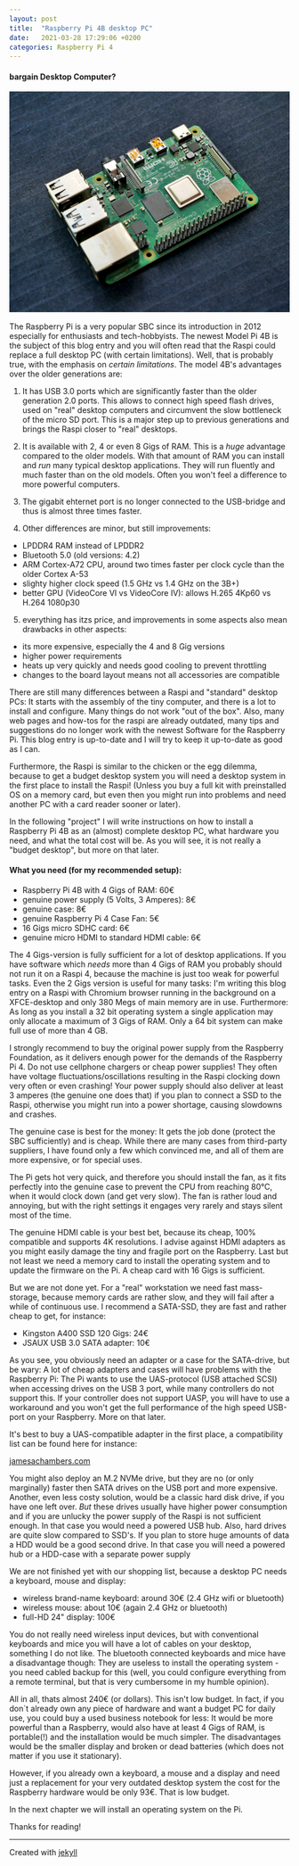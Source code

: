 ```yaml
---
layout: post
title:  "Raspberry Pi 4B desktop PC"
date:   2021-03-28 17:29:06 +0200
categories: Raspberry Pi 4
---
```

#### bargain Desktop Computer?

![raspberry image](/images/raspi.jpg)

The Raspberry Pi is a very popular SBC since its introduction in 2012 especially for enthusiasts and tech-hobbyists. The newest Model Pi 4B is the subject of this blog entry and you will often read that the Raspi could replace a full desktop PC (with certain limitations). Well, that is probably true, with the emphasis on _certain limitations_. The model 4B's advantages over the older generations are:

1. It has USB 3.0 ports which are significantly faster than the older generation 2.0 ports. This allows to connect high speed flash drives, used on "real" desktop computers and circumvent the slow bottleneck of the micro SD port. This is a major step up to previous generations and brings the Raspi closer to "real" desktops.

2. It is available with 2, 4 or even 8 Gigs of RAM. This is a _huge_ advantage compared to the older models. With that amount of RAM you can install and _run_ many typical desktop applications. They will run fluently and much faster than on the old models. Often you won't feel a difference to more powerful computers.

3. The gigabit ehternet port is no longer connected to the USB-bridge and thus is almost three times faster.

4. Other differences are minor, but still improvements: 
* LPDDR4 RAM instead of LPDDR2
* Bluetooth 5.0 (old versions: 4.2)
* ARM Cortex-A72 CPU, around two times faster per clock cycle than the older Cortex A-53
* slighty higher clock speed (1.5 GHz vs 1.4 GHz on the 3B+)
* better GPU (VideoCore VI vs VideoCore IV): allows H.265 4Kp60 vs H.264 1080p30

5. everything has itzs price, and improvements in some aspects also mean drawbacks in other aspects:
* its more expensive, especially the 4 and 8 Gig versions
* higher power requirements
* heats up very quickly and needs good cooling to prevent throttling
* changes to the board layout means not all accessories are compatible


There are still many differences between a Raspi and "standard" desktop PCs: It starts with the assembly of the tiny computer, and there is a lot to install and configure. Many things do not work "out of the box". Also, many web pages and how-tos for the raspi are already outdated, many tips and suggestions do no longer work with the newest Software for the Raspberry Pi.
This blog entry is up-to-date and I will try to keep it up-to-date as good as I can. 

Furthermore, the Raspi is similar to the chicken or the egg dilemma, because to get a budget desktop system you will need a desktop system in the first place to install the Raspi! (Unless you buy a full kit with preinstalled OS on a memory card, but even then you might run into problems and need another PC with a card reader sooner or later). 

In the following "project" I will write instructions on how to install a Raspberry Pi 4B as an (almost) complete desktop PC, what hardware you need, and what the total cost will be.
As you will see, it is not really a "budget desktop", but more on that later.

#### What you need (for my recommended setup):

* Raspberry Pi 4B with 4 Gigs of RAM: 60€
* genuine power supply (5 Volts, 3 Amperes): 8€
* genuine case: 8€
* genuine Raspberry Pi 4 Case Fan: 5€
* 16 Gigs micro SDHC card: 6€
* genuine micro HDMI to standard HDMI cable: 6€

The 4 Gigs-version is fully sufficient for a lot of desktop applications. If you have software which _needs_ more than 4 Gigs of RAM you probably should not run it on a Raspi 4, because the machine is just too weak for powerful tasks. Even the 2 Gigs version is useful for many tasks: I'm writing this blog entry on a Raspi with Chromium browser running in the background on a XFCE-desktop and only 380 Megs of main memory are in use. Furthermore: As long as you install a 32 bit operating system a single application may only allocate a maximum of 3 Gigs of RAM. Only a 64 bit system can make full use of more than 4 GB.

I strongly recommend to buy the original power supply from the Raspberry Foundation, as it delivers enough power for the demands of the Raspberry Pi 4. Do not use cellphone chargers or cheap power supplies! They often have voltage fluctuations/oscillations resulting in the Raspi clocking down very often or even crashing! Your power supply should also deliver at least 3 amperes (the genuine one does that) if you plan to connect a SSD to the Raspi, otherwise you might run into a power shortage, causing slowdowns and crashes.

The genuine case is best for the money: It gets the job done (protect the SBC sufficiently) and is cheap. 
While there are many cases from third-party suppliers, I have found only a few which convinced me, and all of them are more expensive, or for special uses.

The Pi gets hot very quick, and therefore you should install the fan, as it fits perfectly into the genuine case to prevent the CPU from reaching 80°C, when it would clock down (and get very slow). The fan is rather loud and annoying, but with the right settings it engages very rarely and stays silent most of the time.

The genuine HDMI cable is your best bet, because its cheap, 100% compatible and supports 4K resolutions. I advise against HDMI adapters as you might easily damage the tiny and fragile port on the Raspberry. Last but not least we need a memory card to install the operating system and to update the firmware on the Pi. A cheap card with 16 Gigs is sufficient.

But we are not done yet. For a "real" workstation we need fast mass-storage, because memory cards are rather slow, and they will fail after a while of continuous use. I recommend a SATA-SSD, they are fast and rather cheap to get, for instance:

* Kingston A400 SSD 120 Gigs: 24€
* JSAUX USB 3.0 SATA adapter: 10€

As you see, you obviously need an adapter or a case for the SATA-drive, but be wary: A lot of cheap adapters and cases will have problems with the Raspberry Pi: The Pi wants to use the UAS-protocol (USB attached SCSI) when accessing drives on the USB 3 port, while many controllers do not support this. If your controller does not support UASP, you will have to use a workaround and you won't get the full performance of the high speed USB-port on your Raspberry. More on that later.

It's best to buy a UAS-compatible adapter in the first place, a compatibility list can be found here for instance:

[jamesachambers.com][compatible-drives]

You might also deploy an M.2 NVMe drive, but they are no (or only marginally) faster then SATA drives on the USB port and more expensive.
Another, even less costy solution, would be a classic hard disk drive, if you have one left over. _But_ these drives usually have higher power consumption and if you are unlucky the power supply of the Raspi is not sufficient enough. In that case you would need a powered USB hub. Also, hard drives are quite slow compared to SSD's. If you plan to store huge amounts of data a HDD would be a good second drive. In that case you will need a powered hub or a HDD-case with a separate power supply

We are not finished yet with our shopping list, because a desktop PC needs a keyboard, mouse and display:

* wireless brand-name keyboard: around 30€ (2.4 GHz wifi or bluetooth)
* wireless mouse: about 10€ (again 2.4 GHz or bluetooth)
* full-HD 24" display: 100€

You do not really need wireless input devices, but with conventional keyboards and mice you will have a lot of cables on your desktop, something I do not like. The bluetooth connected keyboards and mice have a disadvantage though: They are useless to install the operating system - you need cabled backup for this (well, you could configure everything from a remote terminal, but that is very cumbersome in my humble opinion).

All in all, thats almost 240€ (or dollars). This isn't low budget. In fact, if you don`t already own any piece of hardware and want a budget PC for daily use, you could buy a used business notebook for less: It would be more powerful than a Raspberry, would also have at least 4 Gigs of RAM, is portable(!) and the installation would be much simpler. The disadvantages would be the smaller display and broken or dead batteries (which does not matter if you use it stationary).

However, if you already own a keyboard, a mouse and a display and need just a replacement for your very outdated desktop system the cost for the Raspberry hardware would be only 93€. That is low budget.

In the next chapter we will install an operating system on the Pi.

Thanks for reading!

---

Created with [jekyll][jekyll-link]

[compatible-drives]: https://jamesachambers.com/raspberry-pi-4-usb-boot-config-guide-for-ssd-flash-drives/
[jekyll-link]: https://jekyllrb.com/

